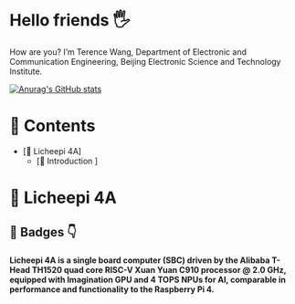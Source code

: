 # Hello friends 🖐️

How are you? I’m Terence Wang, Department of Electronic and Communication Engineering, Beijing Electronic Science and Technology Institute.

[![Anurag's GitHub stats](https://github-readme-stats.vercel.app/api？TerenceWangShenxing=anuraghazra)](https://github.com/anuraghazra/github-readme-stats)

# 📖 Contents

- [📌 Licheepi 4A]
  - [🧩 Introduction ]
# 📌 Licheepi 4A

## 🧩 Badges 👇

#### Licheepi 4A is a single board computer (SBC) driven by the Alibaba T-Head TH1520 quad core RISC-V Xuan Yuan C910 processor @ 2.0 GHz, equipped with Imagination GPU and 4 TOPS NPUs for AI, comparable in performance and functionality to the Raspberry Pi 4.

